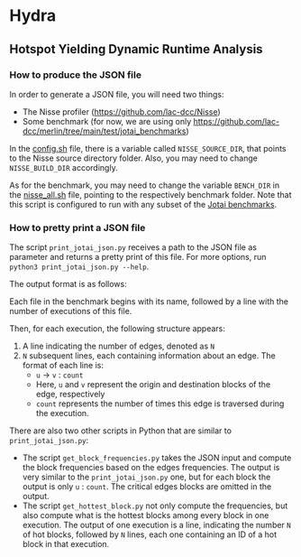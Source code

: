 # Hydra

## Hotspot Yielding Dynamic Runtime Analysis

### How to produce the JSON file

In order to generate a JSON file, you will need two things:

- The Nisse profiler (https://github.com/lac-dcc/Nisse)
- Some benchmark (for now, we are using only https://github.com/lac-dcc/merlin/tree/main/test/jotai_benchmarks)

In the [config.sh](./Benchmark%20Scripts/config.sh) file, there is a variable called `NISSE_SOURCE_DIR`, that points to the Nisse source directory folder. Also, you may need to change `NISSE_BUILD_DIR` accordingly.

As for the benchmark, you may need to change the variable `BENCH_DIR` in the [nisse_all.sh](./Benchmark%20Scripts/Jotai/nisse_all.sh) file, pointing to the respectively benchmark folder. Note that this script is configured to run with any subset of the [Jotai benchmarks](https://github.com/lac-dcc/jotai-benchmarks).

### How to pretty print a JSON file

The script `print_jotai_json.py` receives a path to the JSON file as parameter and returns a pretty print of this file. For more options, run `python3 print_jotai_json.py --help`.

The output format is as follows:

Each file in the benchmark begins with its name, followed by a line with the number of executions of this file.

Then, for each execution, the following structure appears:

1. A line indicating the number of edges, denoted as `N`
2. `N` subsequent lines, each containing information about an edge. The format of each line is:
   - `u` -> `v` : `count`
   - Here, `u` and `v` represent the origin and destination blocks of the edge, respectively
   - `count` represents the number of times this edge is traversed during the execution.

There are also two other scripts in Python that are similar to `print_jotai_json.py`:

- The script `get_block_frequencies.py` takes the JSON input and compute the block frequencies based on the edges frequencies. The output is very similar to the `print_jotai_json.py` one, but for each block the output is only `u` : `count`. The critical edges blocks are omitted in the output.
- The script `get_hottest_block.py` not only compute the frequencies, but also compute what is the hottest blocks among every block in one execution. The output of one execution is a line, indicating the number `N` of hot blocks, followed by `N` lines, each one containing an ID of a hot block in that execution.